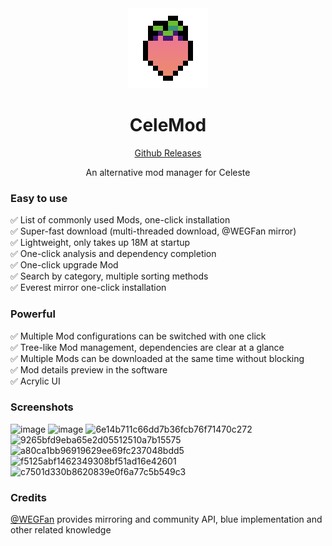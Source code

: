 <div align=center>
<img src="src\celemod-ui\src\resources\Celemod.png" />

# CeleMod

[Github Releases](https://github.com/MicroCBer/CeleMod/releases/latest)

An alternative mod manager for Celeste

</div>

### Easy to use
✅ List of commonly used Mods, one-click installation  
✅ Super-fast download (multi-threaded download, @WEGFan mirror)  
✅ Lightweight, only takes up 18M at startup  
✅ One-click analysis and dependency completion  
✅ One-click upgrade Mod  
✅ Search by category, multiple sorting methods  
✅ Everest mirror one-click installation  
### Powerful
✅ Multiple Mod configurations can be switched with one click  
✅ Tree-like Mod management, dependencies are clear at a glance  
✅ Multiple Mods can be downloaded at the same time without blocking  
✅ Mod details preview in the software  
✅ Acrylic UI   


### Screenshots
![image](https://github.com/MicroCBer/CeleMod/assets/66859419/a906d8bb-16dc-4018-b370-9a13cec5ade1)
![image](https://github.com/MicroCBer/CeleMod/assets/66859419/a3592323-c9ea-4ded-9b7c-bf8e23c8f31d)
![6e14b711c66dd7b36fcb76f71470c272](https://github.com/MicroCBer/CeleMod/assets/66859419/1ee695a5-59a0-4326-8f54-cad2165bba74)
![9265bfd9eba65e2d05512510a7b15575](https://github.com/MicroCBer/CeleMod/assets/66859419/8c63b169-4b4b-4fc4-998e-1aae48b4275d)
![a80ca1bb96919629ee69fc237048bdd5](https://github.com/MicroCBer/CeleMod/assets/66859419/ff77be2f-3599-4831-9c38-3703979066b2)
![f5125abf1462349308bf51ad16e42601](https://github.com/MicroCBer/CeleMod/assets/66859419/40705319-3896-4b17-bb68-51f70560df19)
![c7501d330b8620839e0f6a77c5b549c3](https://github.com/MicroCBer/CeleMod/assets/66859419/72ba4cb6-e60d-459a-a7f7-f59521dae63b)

### Credits

[@WEGFan](https://github.com/WEGFan) provides mirroring and community API, blue implementation and other related knowledge